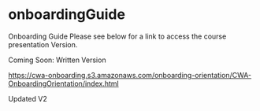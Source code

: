 # onboardingGuide
Onboarding Guide
Please see below for a link to access the course presentation Version. 

Coming Soon: Written Version

https://cwa-onboarding.s3.amazonaws.com/onboarding-orientation/CWA-OnboardingOrientation/index.html

Updated V2


